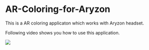 # AR-Coloring-for-Aryzon
This is a AR coloring applicaton which works with Aryzon headset.

Following video shows you how to use this application.

[![](http://img.youtube.com/vi/rhrWhC2OWLk/0.jpg)](http://www.youtube.com/watch?v=rhrWhC2OWLk "AR Coloring for Arizona")
